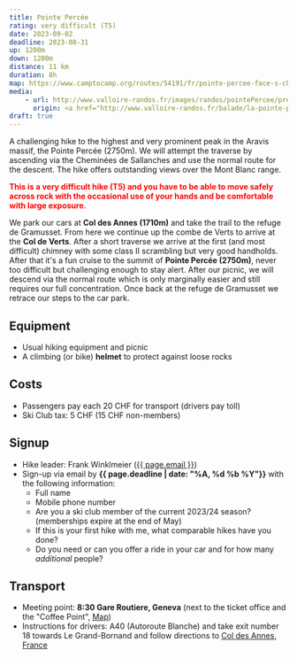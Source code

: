 ```yaml
---
title: Pointe Percée
rating: very difficult (T5)
date: 2023-09-02
deadline: 2023-08-31
up: 1200m
down: 1200m
distance: 11 km
duration: 8h
map: https://www.camptocamp.org/routes/54191/fr/pointe-percee-face-s-cheminees-de-sallanches
media:
    - url: http://www.valloire-randos.fr/images/randos/pointePercee/presentation_pointePercee.jpg
      origin: <a href="http://www.valloire-randos.fr/balade/la-pointe-percee">Valloire randos</a>
draft: true
---
```


A challenging hike to the highest and very prominent peak in the Aravis massif,
the Pointe Percée (2750m). We will attempt the traverse by ascending via the Cheminées de Sallanches
and use the normal route for the descent. The hike offers outstanding views over the Mont Blanc range.

<p style="color:red;font-weight:bold">
This is a very difficult hike (T5) and you have to be able to move safely across rock with the
occasional use of your hands and be comfortable with large exposure.
</p>

We park our cars at **Col des Annes (1710m)** and take the trail to the refuge de Gramusset. From here we
continue up the combe de Verts to arrive at the **Col de Verts**. After a short traverse we arrive
at the first (and most difficult) chimney with some class II scrambling but very good handholds.
After that it's a fun cruise to the summit of **Pointe Percée (2750m)**, never too difficult but challenging
enough to stay alert. After our picnic, we will descend via the normal route which is only marginally
easier and still requires our full concentration. Once back at the refuge de Gramusset
we retrace our steps to the car park.

## <i class="bi bi-card-checklist"></i>Equipment
- Usual hiking equipment and picnic
- A climbing (or bike) **helmet** to protect against loose rocks

## <i class="bi bi-piggy-bank"></i>Costs
- Passengers pay each 20 CHF for transport (drivers pay toll)
- Ski Club tax: 5 CHF (15 CHF non-members)

## <i class="bi bi-envelope-at"></i>Signup
- Hike leader: Frank Winklmeier (<a href="mailto:{{ page.email }}?subject=SCIG {{page.title}}">{{ page.email }}</a>)
- Sign-up via email by **{{ page.deadline | date: "%A, %d %b %Y"}}** with the following information:
  - Full name
  - Mobile phone number
  - Are you a ski club member of the current 2023/24 season? (memberships expire at the end of May)
  - If this is your first hike with me, what comparable hikes have you done?
  - Do you need or can you offer a ride in your car and for how many *additional* people?

## <i class="bi bi-train-front"></i>Transport
- Meeting point: **8:30 Gare Routiere, Geneva** (next to the ticket office and the "Coffee Point", [Map](https://goo.gl/maps/cD6tJ3eCWPyDW6Ad6))
- Instructions for drivers: A40 (Autoroute Blanche) and take exit number 18 towards Le Grand-Bornand and follow directions to [Col des Annes, France](https://goo.gl/maps/WVyZ3npfkVGgRoCt6)
